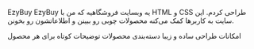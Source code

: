 EzyBuy
EzyBuy یه وبسایت فروشگاهیه که من با HTML و CSS طراحی کردم. این سایت به کاربرها کمک می‌کنه محصولات چوبی رو ببینن و اطلاعاتشون رو بخونن.

امکانات
طراحی ساده و زیبا
دسته‌بندی محصولات
توضیحات کوتاه برای هر محصول
